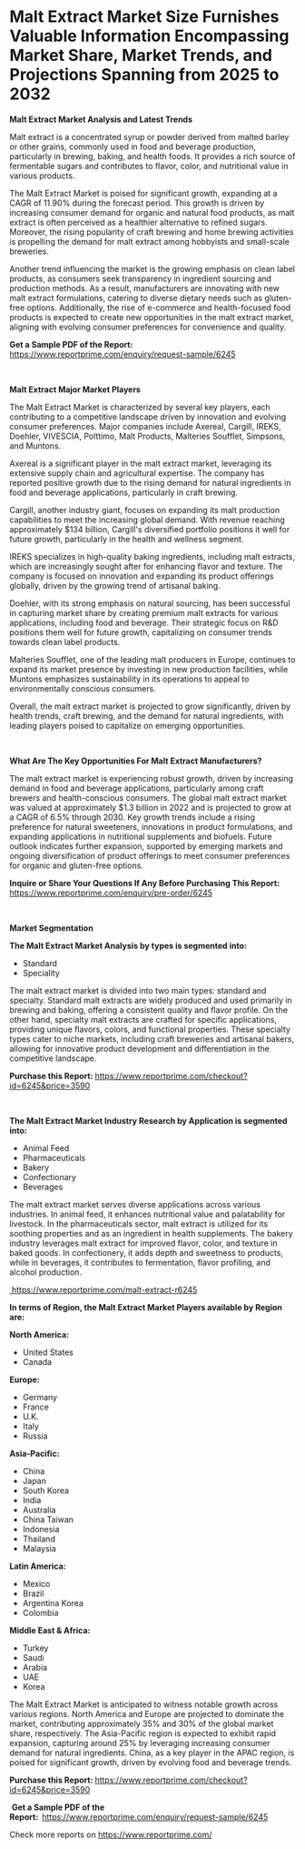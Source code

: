<p><h1>Malt Extract Market Size Furnishes Valuable Information Encompassing Market Share, Market Trends, and Projections Spanning from 2025 to 2032</h1></p><p><strong>Malt Extract Market Analysis and Latest Trends</strong></p>
<p><p>Malt extract is a concentrated syrup or powder derived from malted barley or other grains, commonly used in food and beverage production, particularly in brewing, baking, and health foods. It provides a rich source of fermentable sugars and contributes to flavor, color, and nutritional value in various products.</p><p>The Malt Extract Market is poised for significant growth, expanding at a CAGR of 11.90% during the forecast period. This growth is driven by increasing consumer demand for organic and natural food products, as malt extract is often perceived as a healthier alternative to refined sugars. Moreover, the rising popularity of craft brewing and home brewing activities is propelling the demand for malt extract among hobbyists and small-scale breweries.</p><p>Another trend influencing the market is the growing emphasis on clean label products, as consumers seek transparency in ingredient sourcing and production methods. As a result, manufacturers are innovating with new malt extract formulations, catering to diverse dietary needs such as gluten-free options. Additionally, the rise of e-commerce and health-focused food products is expected to create new opportunities in the malt extract market, aligning with evolving consumer preferences for convenience and quality.</p></p>
<p><strong>Get a Sample PDF of the Report:&nbsp;</strong> <a href="https://www.reportprime.com/enquiry/request-sample/6245?utm_campaign=3068&utm_medium=2&utm_source=Github&utm_content=ia&utm_term=19032025&utm_id=malt-extract">https://www.reportprime.com/enquiry/request-sample/6245</a></p>
<p>&nbsp;</p>
<p><strong>Malt Extract Major Market Players</strong></p>
<p><p>The Malt Extract Market is characterized by several key players, each contributing to a competitive landscape driven by innovation and evolving consumer preferences. Major companies include Axereal, Cargill, IREKS, Doehler, VIVESCIA, Polttimo, Malt Products, Malteries Soufflet, Simpsons, and Muntons.</p><p>Axereal is a significant player in the malt extract market, leveraging its extensive supply chain and agricultural expertise. The company has reported positive growth due to the rising demand for natural ingredients in food and beverage applications, particularly in craft brewing.</p><p>Cargill, another industry giant, focuses on expanding its malt production capabilities to meet the increasing global demand. With revenue reaching approximately $134 billion, Cargill's diversified portfolio positions it well for future growth, particularly in the health and wellness segment.</p><p>IREKS specializes in high-quality baking ingredients, including malt extracts, which are increasingly sought after for enhancing flavor and texture. The company is focused on innovation and expanding its product offerings globally, driven by the growing trend of artisanal baking.</p><p>Doehler, with its strong emphasis on natural sourcing, has been successful in capturing market share by creating premium malt extracts for various applications, including food and beverage. Their strategic focus on R&D positions them well for future growth, capitalizing on consumer trends towards clean label products.</p><p>Malteries Soufflet, one of the leading malt producers in Europe, continues to expand its market presence by investing in new production facilities, while Muntons emphasizes sustainability in its operations to appeal to environmentally conscious consumers.</p><p>Overall, the malt extract market is projected to grow significantly, driven by health trends, craft brewing, and the demand for natural ingredients, with leading players poised to capitalize on emerging opportunities.</p></p>
<p>&nbsp;</p>
<p><strong>What Are The Key Opportunities For Malt Extract Manufacturers?</strong></p>
<p><p>The malt extract market is experiencing robust growth, driven by increasing demand in food and beverage applications, particularly among craft brewers and health-conscious consumers. The global malt extract market was valued at approximately $1.3 billion in 2022 and is projected to grow at a CAGR of 6.5% through 2030. Key growth trends include a rising preference for natural sweeteners, innovations in product formulations, and expanding applications in nutritional supplements and biofuels. Future outlook indicates further expansion, supported by emerging markets and ongoing diversification of product offerings to meet consumer preferences for organic and gluten-free options.</p></p>
<p><strong>Inquire or Share Your Questions If Any Before Purchasing This Report:</strong> <a href="https://www.reportprime.com/enquiry/pre-order/6245?utm_campaign=3068&utm_medium=2&utm_source=Github&utm_content=ia&utm_term=19032025&utm_id=malt-extract">https://www.reportprime.com/enquiry/pre-order/6245</a></p>
<p>&nbsp;</p>
<p><strong>Market Segmentation</strong></p>
<p><strong>The Malt Extract Market Analysis by types is segmented into:</strong></p>
<p><ul><li>Standard</li><li>Speciality</li></ul></p>
<p><p>The malt extract market is divided into two main types: standard and specialty. Standard malt extracts are widely produced and used primarily in brewing and baking, offering a consistent quality and flavor profile. On the other hand, specialty malt extracts are crafted for specific applications, providing unique flavors, colors, and functional properties. These specialty types cater to niche markets, including craft breweries and artisanal bakers, allowing for innovative product development and differentiation in the competitive landscape.</p></p>
<p><strong>Purchase this Report:&nbsp;</strong><a href="https://www.reportprime.com/checkout?id=6245&price=3590&utm_campaign=3068&utm_medium=2&utm_source=Github&utm_content=ia&utm_term=19032025&utm_id=malt-extract">https://www.reportprime.com/checkout?id=6245&price=3590</a></p>
<p>&nbsp;</p>
<p><strong>The Malt Extract Market Industry Research by Application is segmented into:</strong></p>
<p><ul><li>Animal Feed</li><li>Pharmaceuticals</li><li>Bakery</li><li>Confectionary</li><li>Beverages</li></ul></p>
<p><p>The malt extract market serves diverse applications across various industries. In animal feed, it enhances nutritional value and palatability for livestock. In the pharmaceuticals sector, malt extract is utilized for its soothing properties and as an ingredient in health supplements. The bakery industry leverages malt extract for improved flavor, color, and texture in baked goods. In confectionery, it adds depth and sweetness to products, while in beverages, it contributes to fermentation, flavor profiling, and alcohol production.</p></p>
<p><a href="https://www.reportprime.com/malt-extract-r6245?utm_campaign=3068&utm_medium=2&utm_source=Github&utm_content=ia&utm_term=19032025&utm_id=malt-extract">&nbsp;https://www.reportprime.com/malt-extract-r6245</a></p>
<p><strong>In terms of Region, the Malt Extract Market Players available by Region are:</strong></p>
<p>
    <p> <strong> North America: </strong>
        <ul>
            <li>United States</li>
            <li>Canada</li>
        </ul>
        </p> 
    <p> <strong> Europe: </strong>
        <ul>
            <li>Germany</li>
            <li>France</li>
            <li>U.K.</li>
            <li>Italy</li>
            <li>Russia</li>
        </ul>
        </p> 
    <p> <strong> Asia-Pacific: </strong>
        <ul>
            <li>China</li>
            <li>Japan</li>
            <li>South Korea</li>
            <li>India</li>
            <li>Australia</li>
            <li>China Taiwan</li>
            <li>Indonesia</li>
            <li>Thailand</li>
            <li>Malaysia</li>
        </ul>
        </p> 
    <p> <strong> Latin America: </strong>
        <ul>
            <li>Mexico</li>
            <li>Brazil</li>
            <li>Argentina Korea</li>
            <li>Colombia</li>
        </ul>
        </p> 
    <p> <strong> Middle East & Africa: </strong>
        <ul>
            <li>Turkey</li>
            <li>Saudi</li>
            <li>Arabia</li>
            <li>UAE</li>
            <li>Korea</li>
        </ul>
    </p>
    </p>
<p><p>The Malt Extract Market is anticipated to witness notable growth across various regions. North America and Europe are projected to dominate the market, contributing approximately 35% and 30% of the global market share, respectively. The Asia-Pacific region is expected to exhibit rapid expansion, capturing around 25% by leveraging increasing consumer demand for natural ingredients. China, as a key player in the APAC region, is poised for significant growth, driven by evolving food and beverage trends.</p></p>
<p><strong>Purchase this Report: </strong><a href="https://www.reportprime.com/checkout?id=6245&price=3590&utm_campaign=3068&utm_medium=2&utm_source=Github&utm_content=ia&utm_term=19032025&utm_id=malt-extract">https://www.reportprime.com/checkout?id=6245&price=3590</a></p>
<p>&nbsp;<strong>Get a Sample PDF of the Report:&nbsp;&nbsp;</strong><a href="https://www.reportprime.com/enquiry/request-sample/6245?utm_campaign=3068&utm_medium=2&utm_source=Github&utm_content=ia&utm_term=19032025&utm_id=malt-extract">https://www.reportprime.com/enquiry/request-sample/6245</a></p>
<p><strong></strong></p>
<p>Check more reports on <a href="https://www.reportprime.com/?utm_campaign=3068&utm_medium=2&utm_source=Github&utm_content=ia&utm_term=19032025&utm_id=malt-extract">https://www.reportprime.com/</a></p>